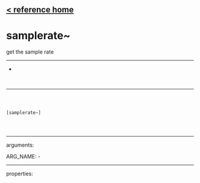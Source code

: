 [< reference home](ceammc_lib.html)
---

# samplerate~


get the sample rate

---

-
<br>


---


```



[samplerate~]


            
```

---
arguments:

ARG_NAME: -<br>

---
properties:


